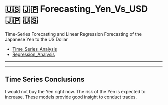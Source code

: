 # :us: :jp: Forecasting_Yen_Vs_USD :jp: :us:
Time-Series Forecasting and Linear Regression Forecasting of the Japanese Yen to the US Dollar

* [Time_Series_Analysis](https://github.com/BenMcCright/Forecasting_Yen_Vs_USD/blob/master/Starter_Code/time_series_analysis.ipynb)
* [Regression_Analysis](https://github.com/BenMcCright/Forecasting_Yen_Vs_USD/blob/master/Starter_Code/regression_analysis.ipynb)
---

---
## Time Series Conclusions
I would not buy the Yen right now.
The risk of the Yen is expected to increase.
These models provide good insight to conduct trades.